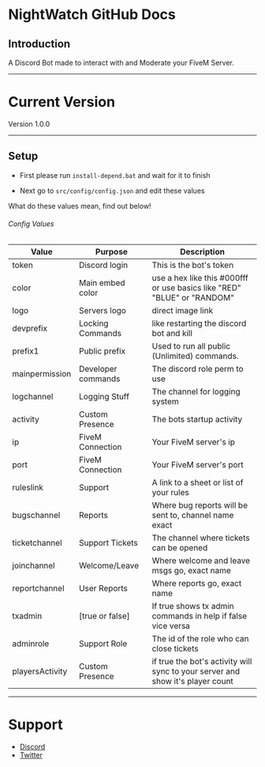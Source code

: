 # NightWatch GitHub Docs

## Introduction
A Discord Bot made to interact with and Moderate your FiveM Server.

---

# Current Version
Version 1.0.0

---
 
## Setup
* First please run `install-depend.bat` and wait for it to finish

* Next go to `src/config/config.json` and edit these values

What do these values mean, find out below!

###### Config Values
Value | Purpose | Description
|---------- |----------|----------|
token | Discord login | This is the bot's token
color | Main embed color | use a hex like this #000fff or use basics like "RED" "BLUE" or "RANDOM"
logo | Servers logo | direct image link
devprefix | Locking Commands | like restarting the discord bot and kill
prefix1 | Public prefix | Used to run all public (Unlimited) commands. 
mainpermission | Developer commands | The discord role perm to use 
logchannel | Logging Stuff | The channel for logging system
activity | Custom Presence | The bots startup activity
ip | FiveM Connection | Your FiveM server's ip 
port | FiveM Connection | Your FiveM server's port
ruleslink | Support | A link to a sheet or list of your rules
bugschannel | Reports | Where bug reports will be sent to, channel name exact
ticketchannel | Support Tickets | The channel where tickets can be opened
joinchannel | Welcome/Leave | Where welcome and leave msgs go, exact name
reportchannel | User Reports | Where reports go, exact name
txadmin | [true or false] | If true shows tx admin commands in help if false vice versa
adminrole | Support Role | The id of the role who can close tickets 
playersActivity | Custom Presence | if true the bot's activity will sync to your server and show it's player count

---

# Support
* [Discord](https://discord.gg/MbjZ7xc)
* [Twitter](https://twitter.com/TheRealToxicDev)
